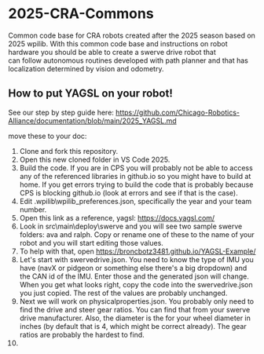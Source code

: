 # 2025-CRA-Commons
Common code base for CRA robots created after the 2025 season based on 2025 wpilib. With this common 
code base and instructions on robot hardware you should be able to create a swerve drive robot that\
can follow autonomous routines developed with path planner and that has localization determined by 
vision and odometry.

## How to put YAGSL on your robot!
See our step by step guide here: https://github.com/Chicago-Robotics-Alliance/documentation/blob/main/2025_YAGSL.md

move these to your doc:
1. Clone and fork this repository.
2. Open this new cloned folder in VS Code 2025.
3. Build the code.  If you are in CPS you will probably not be able to access any of the referenced libraries in github.io so you might have to build at home. 
  If you get errors trying to build the code that is probably because CPS is blocking github.io (look at errors and see if that is the case).
4. Edit .wpilib\wpilib_preferences.json, specifically the year and your team number.
5. Open this link as a reference, yagsl: https://docs.yagsl.com/
7. Look in src\main\deploy\swerve and you will see two sample swerve folders: ava and ralph.  Copy or rename one of these to the name of your robot and you will start editing those values.
8. To help with that, open https://broncbotz3481.github.io/YAGSL-Example/
9. Let's start with swervedrive.json.  You need to know the type of IMU you have (navX or pidgeon or something else there's a big dropdown) and the CAN id of the IMU.  Enter those and the generated json will change.  When you
   get what looks right, copy the code into the swervedrive.json you just copied.  The rest of the values are probably unchanged.
10. Next we will work on physicalproperties.json.  You probably only need to find the drive and steer gear ratios. You can find that from your swerve drive manufacturer.  Also, the diameter is the for your wheel
    diameter in inches (by default that is 4, which might be correct already).  The gear ratios are probably the hardest to find.
11. 
